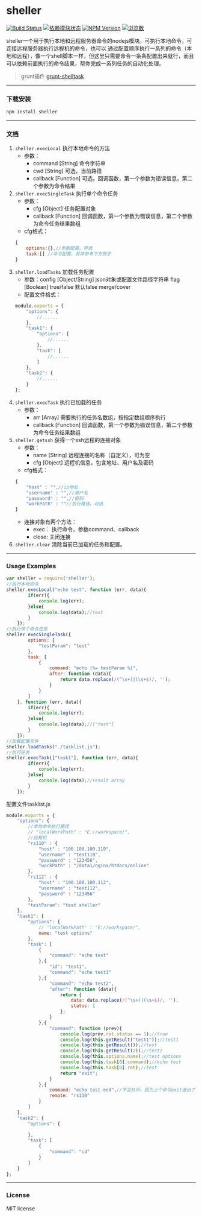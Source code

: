 # sheller
[![Build Status](https://travis-ci.org/RK-WJW/sheller.svg?branch=master)](https://travis-ci.org/RK-WJW/sheller)
[![依赖模块状态](https://david-dm.org/RK-WJW/grunt-shelltask.png)](http://david-dm.org/RK-WJW/grunt-shelltask)
[![NPM Version](http://img.shields.io/npm/v/sheller.svg?style=flat)](https://www.npmjs.org/package/sheller)
[![浏览数](https://sourcegraph.com/api/repos/github.com/RK-WJW/grunt-shelltask/counters/views.png?no-count)](https://sourcegraph.com/github.com/RK-WJW/grunt-shelltask)


sheller一个用于执行本地和远程服务器命令的nodejs模块。可执行本地命令，可连接远程服务器执行远程机的命令，也可以
通过配置顺序执行一系列的命令（本地和远程），像一个shell脚本一样，但这里只需要命令一条条配置出来就行，而且可以依赖前面执行的命令结果，帮你完成一系列任务的自动化处理。   

>grunt插件 [grunt-shelltask](https://github.com/RK-WJW/grunt-shelltask)

---

### 下载安装
```bash
npm install sheller
```

---

### 文档
1.  `sheller.execLocal` 执行本地命令的方法    
    -   参数：
        -   command [String] 命令字符串    
        -   cwd [String] 可选，当前路径    
        -   callback [Function] 可选，回调函数，第一个参数为错误信息，第二个参数为命令结果    
2.  `sheller.execSingleTask` 执行单个命令任务    
    -   参数：
        -   cfg [Object] 任务配置对象
        -   callback [Function] 回调函数，第一个参数为错误信息，第二个参数为命令任务结果数组    
    -   cfg格式：
    ```javascript
    {
        options:{},//参数配置，可选
        task:[] //命令配置，具体参考下方例子
    }
    ```
3.  `sheller.loadTasks` 加载任务配置
    -   参数：config [Object/String] json对象或配置文件路径字符串
              flag [Boolean] true/false 默认false merge/cover
    -   配置文件格式：
    ```javascript
    module.exports = {
        "options": {
            //......
        },
        "task1": {
            "options": {
                //......
            },
            "task": [
                //......
            ]    
        },
        "task2": {
            //......
        } 
    };
    ```
4.  `sheller.execTask` 执行已加载的任务
    -   参数：
        -   arr [Array] 需要执行的任务名数组，按指定数组顺序执行
        -   callback [Function] 回调函数，第一个参数为错误信息，第二个参数为命令任务结果数组
5.  `sheller.getssh` 获得一个ssh远程的连接对象
    -   参数：
        -   name [String] 远程连接的名称（自定义），可为空
        -   cfg [Object] 远程机信息，包含地址、用户名及密码
    -   cfg格式：
    ```javascript    
    {
        "host" : "",//ip地址
        "username" : "",//用户名
        "password" : "",//密码
        "workPath" : ""//执行路径，可选
    }
    ```
    -   连接对象有两个方法：
        -   exec： 执行命令，参数command、callback
        -   close: 关闭连接
6. `sheller.clear` 清除当前已加载的任务和配置。

---

### Usage Examples
```javascript
var sheller = require('sheller');
//执行本地命令
sheller.execLocal("echo test", function (err, data){
        if(err){
            console.log(err);
        }else{
            console.log(data);//test
        }
    });
//执行单个命令任务
sheller.execSingleTask({
        options: {
            "testParam": "test"
        },
        task: [
            {
                command: "echo [%= testParam %]",
                after: function (data){
                    return data.replace(/(^\s+)|(\s+$)/, '');
                }
            }
        ]
    }, function (err, data){
        if(err){
            console.log(err);
        }else{
            console.log(data);//["test"]
        }
    });
//加载配置文件
sheller.loadTasks("./tasklist.js");
//执行任务
sheller.execTask(["task1"], function (err, data){
        if(err){
            console.log(err);
        }else{
            console.log(data);//result array
        }
    });
```
配置文件tasklist.js
```javascript
module.exports = {
    "options": {
        //本地命令执行路径
        // "localWorkPath" : "E://workspace/",
        //远程机
        "rs110" : {
            "host" : "100.100.100.110",
            "username" : "test110",
            "password" : "123456",
            "workPath" : "/data1/nginx/htdocs/online"
        },
        "rs112" : {
            "host" : "100.100.100.112",
            "username" : "test112",
            "password" : "123456"
        },
        "testParam": "test sheller"
    },
    "task1": {
        "options": {
            // "localWorkPath" : "E://workspace/",
            name: "test options"
        },
        "task": [
            {
                "command": "echo test"
            },{
                "id": "test1",
                "command": "echo test1"
            },{
                "command": "echo test2",
                "after": function (data){
                    return {
                        data: data.replace(/(^\s+)|(\s+$)/, ''),
                        status: 1
                    };
                }
            },{
                "command": function (prev){
                    console.log(prev.ret.status == 1);//true
                    console.log(this.getResult("test1"));//test1
                    console.log(this.getResult());//test
                    console.log(this.getResult(2));//test2
                    console.log(this.options.name);//test options
                    console.log(this.task[0].command);//echo test                    
                    console.log(this.task[0].ret);//test
                    return "exit";
                }
            },{
                command: "echo test end",//不会执行，因为上个命令exit退出了
                remote: "rs110"
            }
        ]    
    },
    "task2": {
        "options": {
        
        },
        "task": [
            {
                "command": "cd"
            }
        ]
    } 
};
```
---

### License

MIT license
